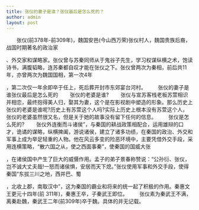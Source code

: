 ```yaml
---
title: ​张仪​的妻子是谁？​张仪​最后是怎么死的？
author: admin
layout: post
---
```

　　张仪(前378年-前309年)，魏国安邑(今山西万荣)张仪村人，魏国贵族后裔，战国时期著名的政治家 

、外交家和谋略家。张仪曾与苏秦同师从于鬼谷子先生，学习权谋纵横之术，饱读诗书，满腹韬略，连苏秦都自叹才能在张仪之下。张仪曾两次为秦相，前后共11年，亦曾两次为魏国国相，第一次4年 

，第二次仅一年余即卒于任上，死后葬开封市东郊宴台河村。
　　张仪的妻子是谁张仪最后是怎么死的
　　张仪的老婆是谁?
　　张仪与宣苏客栈老板苏萱相识并相恋，最终抱得美人归，娶其为妻，这个是在影视剧中塑造的形象。那么历史上张仪的老婆是谁呢?历史上有苏萱这个人吗?实际上历史上根本没有苏萱这个人，张仪的老婆虽然很又名，但是关于她的故事没有留下任何的信息。
　　张仪是怎么死的?
　　张仪外连衡而斗诸侯”，与秦国的耕战政策相配合，运用雄辩的口才，诡谲的谋略，纵横捭阖，游说诸侯，建立了诸多功绩，在秦国的政治、外交和军事上成为举足轻重的人物。他在风云多变的险恶环境中，主要凭借外交手段，采用连横策略，“散六国之从，使之西面事秦”，使秦国的国威大张 

，在诸侯国中产生了巨大的威慑作用。孟子的弟子景春称赞说：“公孙衍、张仪，岂不诚大丈夫哉!一怒而诸侯惧，安居而天下熄。”张仪使用军事和外交手段，使得秦国“东拔三川之地，西并巴、蜀 

，北收上郡，南取汉中”，这为秦国的霸业和将来的统一起了积极的作用。秦惠文王更元十四年(前 311年)，秦惠王卒，子秦武王即位。
　　张仪素为秦武王不满，离秦赴魏，秦武王二年(前309年)卒于魏。具体的并无记载。

